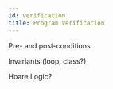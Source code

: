 ```yaml
---
id: verification
title: Program Verification
---
```


Pre- and post-conditions

Invariants (loop, class?)

Hoare Logic?